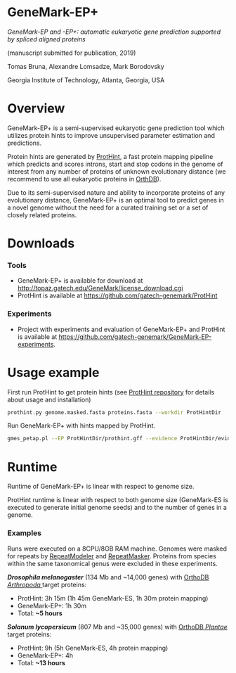 # GeneMark-EP+

_GeneMark-EP and -EP+: automatic eukaryotic gene prediction supported by spliced aligned proteins_

(manuscript submitted for publication, 2019)

Tomas Bruna, Alexandre Lomsadze, Mark Borodovsky

Georgia Institute of Technology, Atlanta, Georgia, USA


# Overview

GeneMark-EP+ is a semi-supervised eukaryotic gene prediction tool which
utilizes protein hints to improve unsupervised parameter estimation and
predictions.

Protein hints are generated by
[ProtHint](https://github.com/gatech-genemark/ProtHint), a fast protein
mapping pipeline which predicts and scores introns, start and stop codons in
the genome of interest from any number of proteins of unknown evolutionary
distance (we recommend to use all eukaryotic proteins in
[OrthDB](https://www.orthodb.org/?page=filelist)).

Due to its semi-supervised nature and ability to incorporate proteins of
any evolutionary distance, GeneMark-EP+ is an optimal tool to predict genes in
a novel genome without the need for a curated training set or a set of
closely related proteins.


# Downloads

### Tools

* GeneMark-EP+ is available for download at http://topaz.gatech.edu/GeneMark/license_download.cgi
* ProtHint is available at https://github.com/gatech-genemark/ProtHint

### Experiments

* Project with experiments and evaluation of GeneMark-EP+ and ProtHint is available at https://github.com/gatech-genemark/GeneMark-EP-experiments.

# Usage example

First run ProtHint to get protein hints (see [ProtHint repository](https://github.com/gatech-genemark/ProtHint) for details about usage and installation)

```bash
prothint.py genome.masked.fasta proteins.fasta --workdir ProtHintDir
```

Run GeneMark-EP+ with hints mapped by ProtHint.

```bash
gmes_petap.pl --EP ProtHintDir/prothint.gff --evidence ProtHintDir/evidence.gff --seq genome.masked.fasta --soft_mask 1000 --verbose
```

# Runtime

Runtime of GeneMark-EP+ is linear with respect to genome size.

ProtHint runtime is linear with respect to both genome size (GeneMark-ES is executed to generate initial genome seeds) and to the number of genes in a genome.

### Examples

Runs were executed on a 8CPU/8GB RAM machine. Genomes were masked for repeats by [RepeatModeler](http://www.repeatmasker.org/RepeatModeler/) and [RepeatMasker](http://www.repeatmasker.org/RMDownload.html). Proteins from species within the same taxonomical genus were excluded in these experiments.

**_Drosophila melanogaster_** (134 Mb and \~14,000 genes) with [OrthoDB _Arthropoda_ ](https://v100.orthodb.org/download/odb10_arthropoda_fasta.tar.gz) target proteins:
* ProtHint: 3h 15m (1h 45m GeneMark-ES, 1h 30m protein mapping)
* GeneMark-EP+: 1h 30m
* Total: **~5 hours**

**_Solanum lycopersicum_** (807 Mb and \~35,000 genes) with [OrthoDB _Plantae_](https://v100.orthodb.org/download/odb10_plants_fasta.tar.gz)  target proteins:
* ProtHint: 9h (5h GeneMark-ES, 4h protein mapping)
* GeneMark-EP+: 4h
* Total: **~13 hours**

